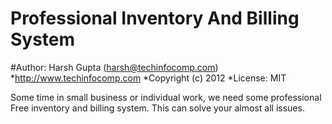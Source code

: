 Professional Inventory And Billing System
=========================================

#Author: Harsh Gupta (harsh@techinfocomp.com)
*http://www.techinfocomp.com
*Copyright (c) 2012
*License: MIT

Some time in small business or individual work, we need some professional Free inventory and billing system. This can solve your almost all issues.

